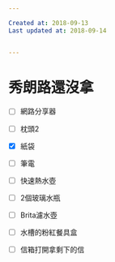 ```yaml
---

Created at: 2018-09-13
Last updated at: 2018-09-14


---
```


# 秀朗路還沒拿


- [ ] 網路分享器
- [ ] 枕頭2
- [x] 紙袋
- [ ] 筆電
- [ ] 快速熱水壺
- [ ] 2個玻璃水瓶
- [ ] Brita濾水壺
- [ ] 水槽的粉紅餐具盒
- [ ] 信箱打開拿剩下的信

